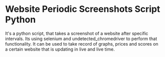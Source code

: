 # Website Periodic Screenshots Script Python
It's a python script, that takes a screenshot of a website after specific intervals. Its using selenium and undetected_chromedriver to perform that functionality.
It can be used to take record of graphs, prices and scores on a certain website that is updating in live and live time.
